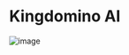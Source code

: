 # Kingdomino AI

![image](https://github.com/user-attachments/assets/17ee2982-ed03-483a-b83a-817b639c5966)
